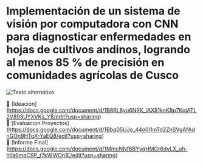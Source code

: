 # Implementación de un sistema de visión por computadora con CNN para diagnosticar enfermedades en hojas de cultivos andinos, logrando al menos 85 % de precisión en comunidades agrícolas de Cusco
![Texto alternativo](https://img.freepik.com/premium-photo/robot-hand-holding-small-plants-with-environment-icon_296091-7706.jpg)

📄 [Ideación] (https://docs.google.com/document/d/1B8RL8yu6NRK_iAX81knK8p7KqjATL2V893UYXVKs_Y8/edit?usp=sharing)
<br>
📄 [Evaluacion Proyectos] (https://docs.google.com/document/d/1Bbq05UJo_44o0I1mTd2ZhSVgAfAdnGOn9HTqX-YaEQ8/edit?usp=sharing)
<br>
📄 [Informe Final] (https://docs.google.com/document/d/1MmcNNf6BYyqHMGr6dvLX_uh-hYa6mqC9P_t7kWWOn1E/edit?usp=sharing)




